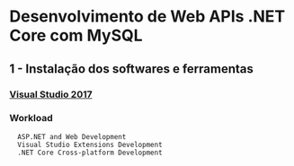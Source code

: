 # Desenvolvimento de Web APIs .NET Core com MySQL

## 1 - Instalação dos softwares e ferramentas

### [Visual Studio 2017](https://visualstudio.microsoft.com/thank-you-downloading-visual-studio/?sku=Community&rel=15)

### Workload
```
  ASP.NET and Web Development
  Visual Studio Extensions Development
  .NET Core Cross-platform Development
```
